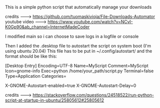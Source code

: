 This is a simple python script that automatically manage your downloads

credits ---> https://github.com/tuomaskivioja/File-Downloads-Automator
youtube video ---> https://www.youtube.com/watch?v=NCvI-K0Gp90&ab_channel=InternetMadeCoder

I modified main so i can choose to save logs in a logfile or console

Then I added the .desktop file to autostart the script on system boot (I'm using ubuntu 20.04)
This file has to be put in ~/.config/autostart/ and the format should be like this:

[Desktop Entry]
Encoding=UTF-8
Name=MyScript
Comment=MyScript
Icon=gnome-info
Exec=python /home/your_path/script.py
Terminal=false
Type=Application
Categories=

X-GNOME-Autostart-enabled=true
X-GNOME-Autostart-Delay=0


credits ---> https://stackoverflow.com/questions/24518522/run-python-script-at-startup-in-ubuntu/25805612#25805612